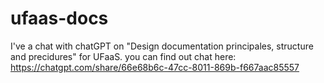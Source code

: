 # ufaas-docs

I've a chat with chatGPT on "Design documentation principales, structure and precidures" for UFaaS. you can find out chat here:
https://chatgpt.com/share/66e68b6c-47cc-8011-869b-f667aac85557
